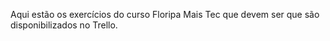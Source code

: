 Aqui estão os exercícios do curso Floripa Mais Tec que devem ser que são disponibilizados no Trello.
